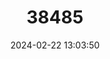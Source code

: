 ---
title: "38485"
category: "Colpothrinax wrightii"
draft: false
date: 2024-02-22 13:03:50
languages:
  Spanish; Castilian: ["Palma barrigona"]
---